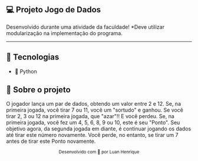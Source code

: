 ## 💻 Projeto Jogo de Dados
<p>Desenvolvido durante uma atividade da faculdade! *Deve utilizar modularização na implementação do programa.<p/>
<hr>

## 🚀 Tecnologias 
<ul>
  <li> 🐍 Python</li>
</ul>

## 🎈 Sobre o projeto
<p> O jogador lança um par de dados, obtendo um valor entre 2 e 12. Se, na primeira jogada, você tirar 7 ou 11, você um "sortudo" e ganhou. Se você tirar 2, 3 ou 12 na primeira jogada, que "azar"!! E você perdeu. Se, na primeira jogada, você fez um 4, 5, 6, 8, 9 ou 10, este é seu "Ponto".
  Seu objetivo agora, da segunda jogada em diante, é continuar jogando os dados até tirar este número novamente. Você perde, no entanto, se tirar um 7 antes de tirar este Ponto novamente.<p/>

<div align="center">
  <small>Desenvolvido com 💚 por Luan Henrique</small>
</div>
